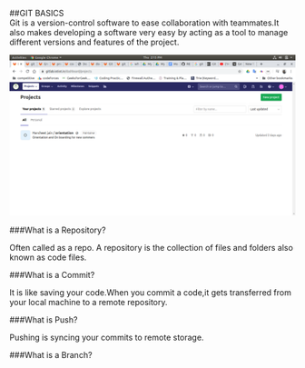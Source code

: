 ##GIT BASICS  
Git is a version-control software to ease collaboration with teammates.It also makes developing a software very easy by acting as a tool to manage different versions and features of the project. 

![GIT AREAS](images/Git_lab_intro.png)
  
###What is a Repository?  

Often called as a repo. A repository is the collection of files and folders also known as code files.

###What is a Commit?  

It is like saving your code.When you commit a code,it gets transferred from your local machine to a remote repository.

###What is Push?

Pushing is syncing your commits to remote storage.

###What is a Branch?

